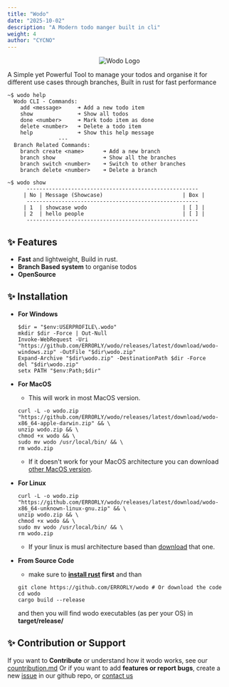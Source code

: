 ```yaml
---
title: "Wodo"
date: "2025-10-02"
description: "A Modern todo manger built in cli"
weight: 4
author: "CYCNO"
---
```

<div style="display:flex; align-items: center; justify-content: center; gap: 30px;">
    <img src="/wodo-logo.png" alt="Wodo Logo"/>
</div>

A Simple yet Powerful Tool to manage your todos and organise it for different use cases through branches, Built in rust for fast performance

```
~$ wodo help
  Wodo CLI - Commands:
    add <message>     ➜ Add a new todo item
    show              ➜ Show all todos
    done <number>     ➜ Mark todo item as done
    delete <number>   ➜ Delete a todo item
    help              ➜ Show this help message
                ---
  Branch Related Commands:
    branch create <name>      ➜ Add a new branch
    branch show               ➜ Show all the branches
    branch switch <number>    ➜ Switch to other branches
    branch delete <number>    ➜ Delete a branch
```
```
~$ wodo show
      ------------------------------------------------------
     | No | Message (Showcase)                         | Box |
      ------------------------------------------------------
     | 1  | showcase wodo                              | [ ] |
     | 2  | hello people                               | [ ] |
      ------------------------------------------------------

```

## ✨ Features
- **Fast** and lightweight, Build in rust.
- **Branch Based system** to organise todos
- **OpenSource**

## ✨ Installation
- **For Windows**
  ```
  $dir = "$env:USERPROFILE\.wodo"
  mkdir $dir -Force | Out-Null
  Invoke-WebRequest -Uri "https://github.com/ERRORLY/wodo/releases/latest/download/wodo-windows.zip" -OutFile "$dir\wodo.zip"
  Expand-Archive "$dir\wodo.zip" -DestinationPath $dir -Force
  del "$dir\wodo.zip"
  setx PATH "$env:Path;$dir"

  ```
- **For MacOS**
  - This will work in most MacOS version.
  ```
  curl -L -o wodo.zip "https://github.com/ERRORLY/wodo/releases/latest/download/wodo-x86_64-apple-darwin.zip" && \
  unzip wodo.zip && \
  chmod +x wodo && \
  sudo mv wodo /usr/local/bin/ && \
  rm wodo.zip
  ```
  - If it doesn't work for your MacOS architecture you can download [other MacOS version](https://github.com/ERRORLY/wodo/releases/latest).
- **For Linux**
  ```
  curl -L -o wodo.zip "https://github.com/ERRORLY/wodo/releases/latest/download/wodo-x86_64-unknown-linux-gnu.zip" && \
  unzip wodo.zip && \
  chmod +x wodo && \
  sudo mv wodo /usr/local/bin/ && \
  rm wodo.zip
  ```
  - If your linux is musl architecture based than [download](https://github.com/ERRORLY/wodo/releases/latest) that one.

- **From Source Code**
  - make sure to **[install rust](https://rust-lang.org/tools/install/) first** and than
  ```
  git clone https://github.com/ERRORLY/wodo # Or download the code
  cd wodo
  cargo build --release
  ```
  and then you will find wodo executables (as per your OS) in **target/release/**

## ✨ Contribution or Support
If you want to **Contribute** or understand how it wodo works, see our [countribution.md](https://github.com/ERRORLY/wodo/blob/main/contribution.md) Or if you want to add **features or report bugs**, create a new [issue](https://github.com/ERRORLY/wodo/issues) in our github repo, or [contact us](/community)
